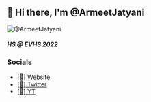 ## 👋 Hi there, I'm @ArmeetJatyani
![@ArmeetJatyani](https://github-readme-stats.vercel.app/api?username=TrashToggled&count_private=true&show_icons=true&theme=cobalt)

#### *HS @ EVHS 2022*
### Socials
- [[💬] Website](https://armeetjatyani.com)
- [[💬] Twitter](https://twitter.com/ArmeetJatyani)
- [[🎥] YT](https://www.youtube.com/channel/UC5w7WX_AEl9oAE01fz0-veQ)

